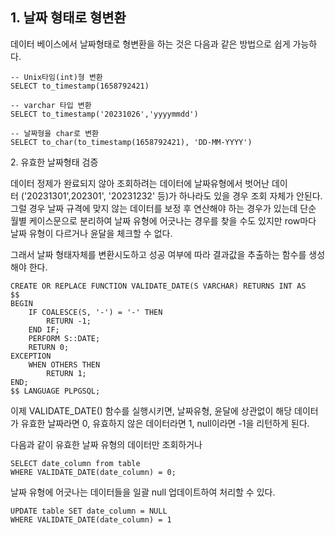 ## 1\. 날짜 형태로 형변환

데이터 베이스에서 날짜형태로 형변환을 하는 것은 다음과 같은 방법으로 쉽게 가능하다.

```
-- Unix타임(int)형 변환
SELECT to_timestamp(1658792421)

-- varchar 타입 변환
SELECT to_timestamp('20231026','yyyymmdd')

-- 날짜형을 char로 변환
SELECT to_char(to_timestamp(1658792421), 'DD-MM-YYYY')
```

2\. 유효한 날짜형태 검증

데이터 정제가 완료되지 않아 조회하려는 데이터에 날짜유형에서 벗어난 데이터 ('20231301',202301', '20231232' 등)가 하나라도 있을 경우 조회 자체가 안된다. 그럴 경우 날짜 규격에 맞지 않는 데이터를 보정 후 연산해야 하는 경우가 있는데 단순 월별 케이스문으로 분리하여 날짜 유형에 어긋나는 경우를 찾을 수도 있지만 row마다 날짜 유형이 다르거나 윤달을 체크할 수 없다.

그래서 날짜 형태자체를 변환시도하고 성공 여부에 따라 결과값을 추출하는 함수를 생성해야 한다.

```
CREATE OR REPLACE FUNCTION VALIDATE_DATE(S VARCHAR) RETURNS INT AS
$$
BEGIN
    IF COALESCE(S, '-') = '-' THEN
        RETURN -1;
    END IF;
    PERFORM S::DATE;
    RETURN 0;
EXCEPTION
    WHEN OTHERS THEN
        RETURN 1;
END;
$$ LANGUAGE PLPGSQL;
```

이제 VALIDATE\_DATE() 함수를 실행시키면, 날짜유형, 윤달에 상관없이 해당 데이터가 유효한 날짜라면 0, 유효하지 않은 데이터라면 1, null이라면 -1을 리턴하게 된다.

다음과 같이 유효한 날짜 유형의 데이터만 조회하거나

```
SELECT date_column from table
WHERE VALIDATE_DATE(date_column) = 0;
```

날짜 유형에 어긋나는 데이터들을 일괄 null 업데이트하여 처리할 수 있다.

```
UPDATE table SET date_column = NULL
WHERE VALIDATE_DATE(date_column) = 1
```